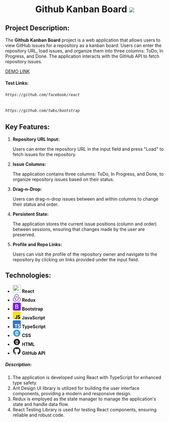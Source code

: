###### <h1 style="text-align: center;"> Github Kanban Board <img src="public/favicon.ico" width="35"/> </h1>

<h2>Project Description:</h2>
<p>
The <b>Github Kanban Board</b> project is a web application that allows users to view GitHub issues for a repository as a kanban board. Users can enter the repository URL, load issues, and organize them into three columns: ToDo, In Progress, and Done. The application interacts with the GitHub API to fetch repository issues.
</p>

[DEMO LINK](https://ViktorBykh.github.io/github-kanban-board)

<h4>Test Links:</h4>
<h6><code>https://github.com/facebook/react</code></h6>
<h6><code>https://github.com/twbs/bootstrap</code></h6>

<h2>Key Features:</h2>
<ol>
  <li>
    <strong>Repository URL Input:</strong>
    <p>Users can enter the repository URL in the input field and press "Load" to fetch issues for the repository.</p>
  </li>
  <li>
    <strong>Issue Columns:</strong>
    <p>The application contains three columns: ToDo, In Progress, and Done, to organize repository issues based on their status.</p>
  </li>
  <li>
    <strong>Drag-n-Drop:</strong>
    <p>Users can drag-n-drop issues between and within columns to change their status and order.</p>
  </li>
  <li>
    <strong>Persistent State:</strong>
    <p>The application stores the current issue positions (column and order) between sessions, ensuring that changes made by the user are preserved.</p>
  </li>
  <li>
    <strong>Profile and Repo Links:</strong>
    <p>Users can visit the profile of the repository owner and navigate to the repository by clicking on links provided under the input field.</p>
  </li>
</ol>

<h2>Technologies:</h2>
<ul>
  <li>
    <img style="width: 25px; height: 25px; object-fit: cover;" src="public/favicon.ico"/> <b>React</b>
  </li>
  <li>
    <img style="width: 25px; height: 25px; object-fit: cover;" src="public/assets/redux.png"/> <b>Redux</b>
  </li>
  <li>
    <img style="width: 25px; height: 25px; object-fit: cover;" src="public/assets/bootstrap.png"/> <b>Bootstrap</b>
  </li>
  <li>
    <img style="width: 25px; height: 25px; object-fit: cover;" src="public/assets/javascript.png"/> <b>JavaScript</b>
  </li>
  <li>
    <img style="width: 25px; height: 25px; object-fit: cover;" src="public/assets/typescript.png"/> <b>TypeScript</b>
  </li>
  <li>
    <img style="width: 25px; height: 25px; object-fit: cover;" src="public/assets/css.png"/> <b>CSS</b>
  </li>
  <li>
   <img style="width: 25px; height: 25px; object-fit: cover;" src="public/assets/html.png"/> <b>HTML</b>
  </li>
  <li>
    <img style="width: 25px; height: 25px; object-fit: cover;" src="public/assets/github.png"/> <b>GitHub API</b>
  </li>
</ul>

<h5>Description:</h5>
<ol>
  <li>The application is developed using React with TypeScript for enhanced type safety.</li>
  <li>Ant Design UI library is utilized for building the user interface components, providing a modern and responsive design.</li>
  <li>Redux is employed as the state manager to manage the application's state and handle data flow.</li>
  <li>React Testing Library is used for testing React components, ensuring reliable and robust code.</li>
</ol>

